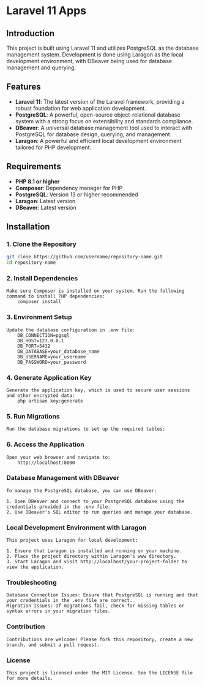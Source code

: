 # Laravel 11 Apps

## Introduction

This project is built using Laravel 11 and utilizes PostgreSQL as the database management system. Development is done using Laragon as the local development environment, with DBeaver being used for database management and querying.

## Features

- **Laravel 11**: The latest version of the Laravel framework, providing a robust foundation for web application development.
- **PostgreSQL**: A powerful, open-source object-relational database system with a strong focus on extensibility and standards compliance.
- **DBeaver**: A universal database management tool used to interact with PostgreSQL for database design, querying, and management.
- **Laragon**: A powerful and efficient local development environment tailored for PHP development.

## Requirements

- **PHP 8.1 or higher**
- **Composer**: Dependency manager for PHP
- **PostgreSQL**: Version 13 or higher recommended
- **Laragon**: Latest version
- **DBeaver**: Latest version

## Installation

### 1. Clone the Repository

```bash
git clone https://github.com/username/repository-name.git
cd repository-name

```

### 2. Install Dependencies

```
Make sure Composer is installed on your system. Run the following command to install PHP dependencies:
    composer install
```

### 3. Environment Setup

```
Update the database configuration in .env file:
    DB_CONNECTION=pgsql
    DB_HOST=127.0.0.1
    DB_PORT=5432
    DB_DATABASE=your_database_name
    DB_USERNAME=your_username
    DB_PASSWORD=your_password
```

### 4. Generate Application Key

```
Generate the application key, which is used to secure user sessions and other encrypted data:
    php artisan key:generate
```

### 5. Run Migrations

```
Run the database migrations to set up the required tables:
```

### 6. Access the Application

```
Open your web browser and navigate to:
    http://localhost:8000
```

### Database Management with DBeaver

```
To manage the PostgreSQL database, you can use DBeaver:

1. Open DBeaver and connect to your PostgreSQL database using the credentials provided in the .env file.
2. Use DBeaver's SQL editor to run queries and manage your database.
```

### Local Development Environment with Laragon

```
This project uses Laragon for local development:

1. Ensure that Laragon is installed and running on your machine.
2. Place the project directory within Laragon's www directory.
3. Start Laragon and visit http://localhost/your-project-folder to view the application.
```

### Troubleshooting

```
Database Connection Issues: Ensure that PostgreSQL is running and that your credentials in the .env file are correct.
Migration Issues: If migrations fail, check for missing tables or syntax errors in your migration files.
```

### Contribution

```
Contributions are welcome! Please fork this repository, create a new branch, and submit a pull request.
```

### License

```
This project is licensed under the MIT License. See the LICENSE file for more details.
```
